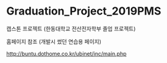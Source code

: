 # Graduation_Project_2019PMS

캡스톤 프로젝트 (한동대학교 전산전자학부 졸업 프로젝트)

홈페이지 참조 (개발시 썼던 연습용 페이지)

http://buntu.dothome.co.kr/ubinet/inc/main.php

